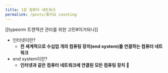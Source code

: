 ```yaml
---
title: 1장 컴퓨터 네트워크
permalink: /posts/좋아요 counting
---
```

[[typeorm 트랜잭션 관리를 위한 고민#이거되나]]



- 인터넷이란?
	- **전 세계적으로 수십업 개의 컴퓨팅 장치(end system)를 연결하는 컴퓨터 네트워크** 
- end system이란?
	- **인터넷과 같은 컴퓨터 네트워크에 연결된 모든 컴퓨팅 장치** 


